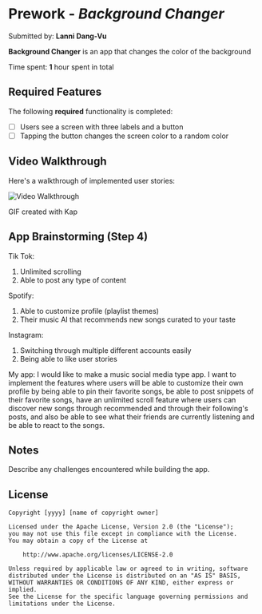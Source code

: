 # Prework - *Background Changer*

Submitted by: **Lanni Dang-Vu**

**Background Changer** is an app that changes the color of the background

Time spent: **1** hour spent in total

## Required Features

The following **required** functionality is completed:

- [ ] Users see a screen with three labels and a button
- [ ] Tapping the button changes the screen color to a random color
 
## Video Walkthrough

Here's a walkthrough of implemented user stories:

<img src='https://imgur.com/a/iJBjRvx' title='Video Walkthrough' width='' alt='Video Walkthrough' />

<!-- Replace this with whatever GIF tool you used! -->
GIF created with Kap 
<!-- Recommended tools:
[Kap](https://getkap.co/) for macOS
[ScreenToGif](https://www.screentogif.com/) for Windows
[peek](https://github.com/phw/peek) for Linux. -->

## App Brainstorming (Step 4)

Tik Tok:
1) Unlimited scrolling
2) Able to post any type of content

Spotify:
1) Able to customize profile (playlist themes)
2) Their music AI that recommends new songs curated to your taste

Instagram:
1) Switching through multiple different accounts easily
2) Being able to like user stories

My app:
I would like to make a music social media type app. I want to implement the features where users will be able to customize their own profile by being able to pin their favorite songs, be able to post snippets of their favorite songs, have an unlimited scroll feature where users can discover new songs through recommended and through their following's posts, and also be able to see what their friends are currently listening and be able to react to the songs.

## Notes

Describe any challenges encountered while building the app.

## License

    Copyright [yyyy] [name of copyright owner]

    Licensed under the Apache License, Version 2.0 (the "License");
    you may not use this file except in compliance with the License.
    You may obtain a copy of the License at

        http://www.apache.org/licenses/LICENSE-2.0

    Unless required by applicable law or agreed to in writing, software
    distributed under the License is distributed on an "AS IS" BASIS,
    WITHOUT WARRANTIES OR CONDITIONS OF ANY KIND, either express or implied.
    See the License for the specific language governing permissions and
    limitations under the License.
